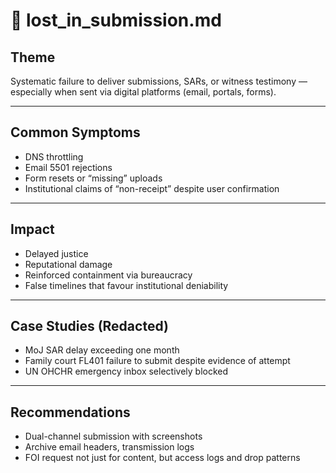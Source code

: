 # 📮 lost_in_submission.md

## Theme
Systematic failure to deliver submissions, SARs, or witness testimony — especially when sent via digital platforms (email, portals, forms).

---

## Common Symptoms

- DNS throttling
- Email 5501 rejections
- Form resets or “missing” uploads
- Institutional claims of “non-receipt” despite user confirmation

---

## Impact

- Delayed justice
- Reputational damage
- Reinforced containment via bureaucracy
- False timelines that favour institutional deniability

---

## Case Studies (Redacted)

- MoJ SAR delay exceeding one month
- Family court FL401 failure to submit despite evidence of attempt
- UN OHCHR emergency inbox selectively blocked

---

## Recommendations

- Dual-channel submission with screenshots
- Archive email headers, transmission logs
- FOI request not just for content, but access logs and drop patterns
